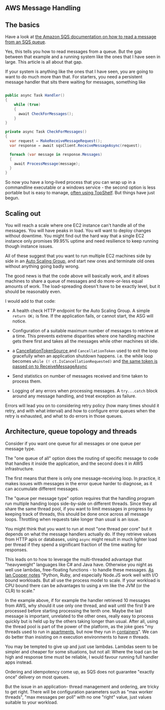 ## AWS Message Handling

## The basics


Have a look at [the Amazon SQS documentation on how to read a message from an SQS queue](http://docs.aws.amazon.com/sdk-for-net/v3/developer-guide/how-to/sqs/ReceiveMessage.html).

Yes, this tells you how to read messages from a queue. But the gap between that example and a running system like the ones that I have seen in large. This article is all about that gap. 

If your system is anything like the ones that I have seen, you are going to want to do much more than that. For starters, you need a persistent message handler that sits there waiting for messages, something like

```csharp

public async Task Handler()
{
	while (true)
	{
	  await CheckForMessages();
	}
}

private async Task CheckForMessages()
{
  var request = MakeReceiveMessageRequest();
  var response = await sqsClient.ReceiveMessageAsync(request);

  foreach (var message in response.Messages)
  {
    await ProcessMessage(message);
  }
}
```

So now you have a long-lived process that you can wrap up in a commandline executable or a windows service - the second option is less portable but is easy to manage, [often using TopShelf](http://topshelf-project.com/). But things have just begun.

## Scaling out

You will reach a scale where one EC2 instance can't handle all of the messages. You will have peaks in load. You will want to deploy changes without downtime.
You might find out the hard way that a single EC2 instance only promises 99.95% uptime and need resilience to keep running though instance issues. 

All of these suggest that you want to run multiple EC2 machines side by side in an [Auto Scaling Group](http://docs.aws.amazon.com/autoscaling/latest/userguide/AutoScalingGroup.html), and start new ones and terminate old ones without anything going badly wrong. 

The good news is that the code above will basically work, and it allows machines to share a queue of messages and do more-or-less equal amounts of work. The load-spreading doesn't have to be exactly level, but it should be reasonably even.

I would add to that code: 
- A health check HTTP endpoint for the Auto Scaling Group. A simple `return OK;` is fine. If the application fails, or cannot start, the ASG will notice.
 
- Configuration of a suitable maximum number of messages to retrieve at a time. This prevents extreme disparities where one handling machine gets there first and takes all the messages while other machines sit idle.

- a [CancellationTokenSource ](https://msdn.microsoft.com/en-us/library/system.threading.cancellationtokensource) and `CancellationToken` used to exit the loop gracefully when an application shutdown happens. i.e. the while loop becomes `while (! ct.IsCancellationRequested)` and [the same token is passed on to ReceiveMessageAsync ](http://docs.aws.amazon.com/sdkfornet/v3/apidocs/items/SQS/MSQSSQSReceiveMessageAsyncReceiveMessageRequestCancellationToken.html)

- Send statistics on number of messages received and time taken to process them.

- Logging of any errors when processing messages. A `try...catch` block around any message handling, and treat exception as failure.

Errors will lead you on to considering retry policy (how many times should it retry, and with what interval) and how to configure error queues when the retry is exhausted, and what to do errors in those queues.

## Architecture, queue topology and threads

Consider if you want one queue for all messages or one queue per message type. 

The "one queue of all" option does the routing of specific message to code that handles it inside the application, and the second does it in AWS infrastructure. 

The first means that there is only one message-receiving loop. In practice, it makes issues with messages in the error queue harder to diagnose, as it can accumulate different messages.

The "queue per message type" option requires that the handling program run multiple handing loops side-by-side on different threads. Since they all share the same thread pool, if you want to limit messages in progress by keeping track of threads, this should be done once across all message loops. Throttling when requests take longer than usual is an issue.

You might think that you want to run at most "one thread per core" but it depends on what the message handlers actually do. If they retrieve values from HTTP apis or databases, using `async` might result in much lighter load per thread if they spend a significant fraction of the time waiting for responses.

This leads on to how to leverage the multi-threaded advantage that "heavyweight" languages like C# and Java have. Otherwise you night as well use lambdas, free-floating functions - to handle these messages. [As Ian Cooper notes](https://medium.com/altdotnet/on-the-need-for-a-c-renaissance-634078d4e865) "Python, Ruby, and especially Node.JS work well with I/O bound workloads. But all use the process model to scale. If your workload is CPU bound there can be advantages to using a vm like the JVM (or the CLR) to scale."

In the example above, if for example the handler retrieved 10 messages from AWS, why should it use only one thread, and wait until the first 9 are processed before starting processing the tenth one. Maybe the last message is important, unrelated to the other ones, really easy to process quickly but is held up by the others taking longer than usual. After all, using the thread pool is part of the power of the platform, as the joke goes "my threads used to run in [apartments](https://www.codeproject.com/Articles/9190/Understanding-The-COM-Single-Threaded-Apartment-Pa), but now they run in [containers](https://www.docker.com/what-docker)". We can do better than insisting on *n* execution environments to have *n* threads.

You may be tempted to give up and just use lambdas. Lambdas seem to be simpler and cheaper for some situations, but not all: Where the load can be high and response time must be reliable, I would favour running full handler apps instead.

Ordering and idempotency come up, as SQS does not guarantee "exactly once" delivery on most queues. 

But the issue in an application- thread management and ordering, are tricky to get right.  There will be configuration parameters such as "max worker threads", "max messages per poll" with no one "right" value, just values suitable to your workload. 
